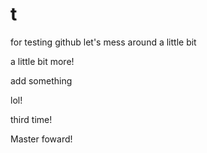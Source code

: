 t
====

for testing github
let's mess around a little bit

a little bit more!

add something

lol!

third time!

Master foward!


